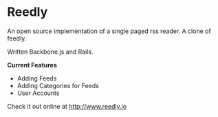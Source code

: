 # Reedly 

An open source implementation of a single paged rss reader. A clone of feedly. 

Written Backbone.js and Rails.

**Current Features** 
- Adding Feeds
- Adding Categories for Feeds
- User Accounts

Check it out online at http://www.reedly.io

